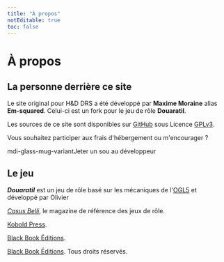 ```yaml
---
title: "À propos"
notEditable: true
toc: false
---
```

# À propos
## La personne derrière ce site
Le site original pour H&D DRS a été développé par **Maxime Moraine** alias **Em-squared**.
Celui-ci est un fork pour le jeu de rôle **Douaratil**.

Les sources de ce site sont disponibles sur [GitHub](https://github.com/douaratil/heros-et-dragons-drs) sous Licence [GPLv3](https://github.com/douaratil/heros-et-dragons-drs/blob/master/LICENSE).

Vous souhaitez participer aux frais d'hébergement ou m'encourager ?

<v-btn class="mb-2" depressed dark color="#BDB76B" link :href="$site.themeConfig.kofi" target="\_blank"><v-icon class="mr-2">mdi-glass-mug-variant</v-icon>Jeter un sou<span class="d-none d-md-inline">&nbsp;au développeur</span></v-btn>

## Le jeu
_**Douaratil**_ est un jeu de rôle basé sur les mécaniques de l'[OGL5](/licence-ogl/) et développé par Olivier

[_Casus Belli_](https://www.black-book-editions.fr/catalogue.php?id=40), le magazine de référence des jeux de rôle.

[Kobold Press](https://koboldpress.com/).

[Black Book Éditions](https://www.black-book-editions.fr/catalogue.php?id=365).

[Black Book Éditions](https://www.black-book-editions.fr/). Tous droits réservés.
